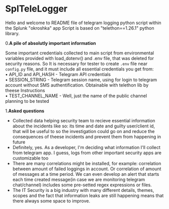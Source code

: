 # SplTeleLogger

Hello and welcome to README file of telegram logging python script within the Splunk "okroshka" app
Script is based on "telethon==1.26.1" python library. 

0.**A pile of absolutly important information**

Some important credentials collected to main script from environmental variables provided with load_dotenv() and .env file, that was deleted for security reasons. So It is necessary for tester to create ```.env``` file near ```config.py``` file, and it must include all essential credentials you get from:   
• API_ID and API_HASH - Telegram API credentials  
• SESSION_STRING - Telegram session name, using for login to telegram account without SMS authentification. Obtainable with telethon lib by theese <a name="https://docs.telethon.dev/en/stable/concepts/sessions.html#string-sessions">Instructions</a>  
• TEST_CHANNEL_NAME - Well, just the name of the public channel planning to be tested

1.**Asked questions**
- Collected data helping security team to recieve essential information about the incidents like so: its time and date and guilty user/client id, that will be useful to so the investigation could go on and reduce the consequences of theese incidents and prevent them from happening in future
- Definitely, yes. As a developer, I'm deciding what information I'll collect from telegram app. I guess, logs from other important security apps are customizable too  
- There are many correlations might be installed, for example: correlation between amount of failed loggings in account. Or correlation of amount of messages at a time period. We can even develop an alert that starts each time created message(in case we are monitoring telegram chat/channel) includes some pre-setted regex expressions or files.
- The IT Security is a big industry with many different details, themes, scopes and the fact that information leaks are still happening means that there always some space to improve.   